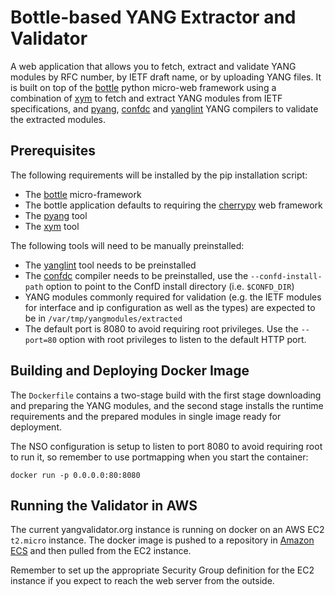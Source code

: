 # Bottle-based YANG Extractor and Validator

A web application that allows you to fetch, extract and validate YANG modules by RFC number, by IETF draft name, or by uploading YANG files. It is built on top of the [bottle](http://bottlepy.org/docs/dev/index.html) python micro-web framework using a combination of [xym](https://github.com/YangModels/yang/tree/master/tools/xym) to fetch and extract YANG modules from IETF specifications, and [pyang](https://github.com/mbj4668/pyang), [confdc](https://developer.cisco.com/site/confD/downloads/) and [yanglint](https://github.com/CESNET/libyang) YANG compilers to validate the extracted modules.

## Prerequisites
The following requirements will be installed by the pip installation script:
- The [bottle](https://bottlepy.org/) micro-framework
- The bottle application defaults to requiring the [cherrypy](http://www.cherrypy.org/) web framework
- The [pyang](https://github.com/mbj4668/pyang) tool
- The [xym](https://github.com/xym-tool/xym) tool

The following tools will need to be manually preinstalled:
- The [yanglint](https://github.com/CESNET/libyang) tool needs to be preinstalled
- The [confdc](https://developer.cisco.com/site/confD/downloads/) compiler needs to be preinstalled, use the `--confd-install-path` option to point to the ConfD install directory (i.e. `$CONFD_DIR`)
- YANG modules commonly required for validation (e.g. the IETF modules for interface and ip configuration as well as the types) are expected to be in `/var/tmp/yangmodules/extracted`
- The default port is 8080 to avoid requiring root privileges. Use the `--port=80` option with root privileges to listen to the default HTTP port.

## Building and Deploying Docker Image

The `Dockerfile` contains a two-stage build with the first stage downloading and preparing the YANG modules, and the second stage installs the runtime requirements and the prepared modules in single image ready for deployment.

The NSO configuration is setup to listen to port 8080 to avoid requiring root to run it, so remember to use portmapping when you start the container: 

```console
docker run -p 0.0.0.0:80:8080
```

## Running the Validator in AWS

The current yangvalidator.org instance is running on docker on an AWS EC2 `t2.micro` instance. The docker image is pushed to a repository in [Amazon ECS](https://aws.amazon.com/ecs/) and then pulled from the EC2 instance.

Remember to set up the appropriate Security Group definition for the EC2 instance if you expect to reach the web server from the outside.


